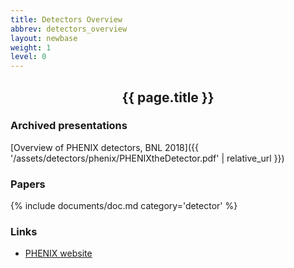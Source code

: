 ```yaml
---
title: Detectors Overview
abbrev: detectors_overview
layout: newbase
weight: 1
level: 0
---
```

<center><h2> {{ page.title }} </h2></center>

### Archived presentations
[Overview of PHENIX detectors, BNL 2018]({{ '/assets/detectors/phenix/PHENIXtheDetector.pdf' | relative_url }})

### Papers
{% include documents/doc.md category='detector' %}

### Links

- [PHENIX website](https://www.phenix.bnl.gov/)
